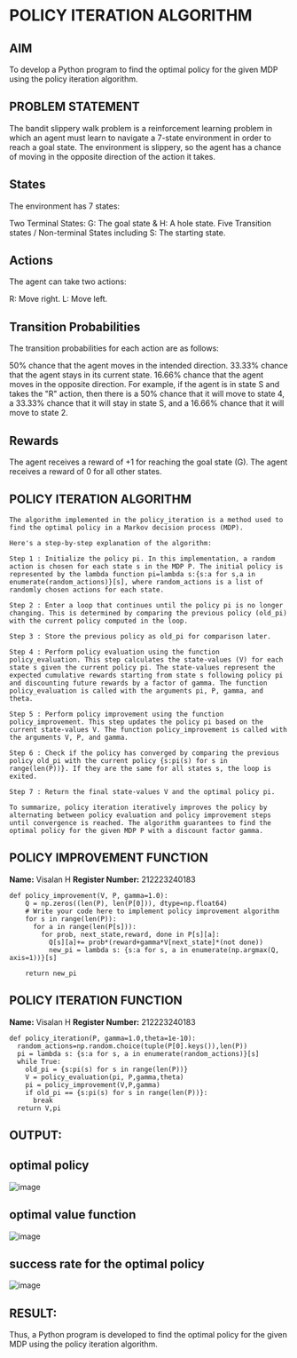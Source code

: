 # POLICY ITERATION ALGORITHM

## AIM
To develop a Python program to find the optimal policy for the given MDP using the policy iteration algorithm.

## PROBLEM STATEMENT
The bandit slippery walk problem is a reinforcement learning problem in which an agent must learn to navigate a 7-state environment in order to reach a goal state. The environment is slippery, so the agent has a chance of moving in the opposite direction of the action it takes.

## States
The environment has 7 states:

Two Terminal States: G: The goal state & H: A hole state.
Five Transition states / Non-terminal States including S: The starting state.

## Actions
The agent can take two actions:

R: Move right.
L: Move left.

## Transition Probabilities
The transition probabilities for each action are as follows:

50% chance that the agent moves in the intended direction.
33.33% chance that the agent stays in its current state.
16.66% chance that the agent moves in the opposite direction.
For example, if the agent is in state S and takes the "R" action, then there is a 50% chance that it will move to state 4, a 33.33% chance that it will stay in state S, and a 16.66% chance that it will move to state 2.

## Rewards
The agent receives a reward of +1 for reaching the goal state (G). The agent receives a reward of 0 for all other states.


## POLICY ITERATION ALGORITHM
```
The algorithm implemented in the policy_iteration is a method used to find the optimal policy in a Markov decision process (MDP).

Here's a step-by-step explanation of the algorithm:

Step 1 : Initialize the policy pi. In this implementation, a random action is chosen for each state s in the MDP P. The initial policy is represented by the lambda function pi=lambda s:{s:a for s,a in enumerate(random_actions)}[s], where random_actions is a list of randomly chosen actions for each state.

Step 2 : Enter a loop that continues until the policy pi is no longer changing. This is determined by comparing the previous policy (old_pi) with the current policy computed in the loop.

Step 3 : Store the previous policy as old_pi for comparison later.

Step 4 : Perform policy evaluation using the function policy_evaluation. This step calculates the state-values (V) for each state s given the current policy pi. The state-values represent the expected cumulative rewards starting from state s following policy pi and discounting future rewards by a factor of gamma. The function policy_evaluation is called with the arguments pi, P, gamma, and theta.

Step 5 : Perform policy improvement using the function policy_improvement. This step updates the policy pi based on the current state-values V. The function policy_improvement is called with the arguments V, P, and gamma.

Step 6 : Check if the policy has converged by comparing the previous policy old_pi with the current policy {s:pi(s) for s in range(len(P))}. If they are the same for all states s, the loop is exited.

Step 7 : Return the final state-values V and the optimal policy pi.

To summarize, policy iteration iteratively improves the policy by alternating between policy evaluation and policy improvement steps until convergence is reached. The algorithm guarantees to find the optimal policy for the given MDP P with a discount factor gamma.
```
## POLICY IMPROVEMENT FUNCTION
**Name:** Visalan H
**Register Number:** 212223240183
```
def policy_improvement(V, P, gamma=1.0):
    Q = np.zeros((len(P), len(P[0])), dtype=np.float64)
    # Write your code here to implement policy improvement algorithm
    for s in range(len(P)):
      for a in range(len(P[s])):
        for prob, next_state,reward, done in P[s][a]:
          Q[s][a]+= prob*(reward+gamma*V[next_state]*(not done))
          new_pi = lambda s: {s:a for s, a in enumerate(np.argmax(Q, axis=1))}[s]

    return new_pi
```
## POLICY ITERATION FUNCTION
**Name:** Visalan H
**Register Number:** 212223240183
```
def policy_iteration(P, gamma=1.0,theta=1e-10):
  random_actions=np.random.choice(tuple(P[0].keys()),len(P))
  pi = lambda s: {s:a for s, a in enumerate(random_actions)}[s]
  while True:
    old_pi = {s:pi(s) for s in range(len(P))}
    V = policy_evaluation(pi, P,gamma,theta)
    pi = policy_improvement(V,P,gamma)
    if old_pi == {s:pi(s) for s in range(len(P))}:
      break
  return V,pi
```

## OUTPUT:
## optimal policy
![image](https://github.com/user-attachments/assets/88b00c48-4898-4e41-8380-3751592f2d7e)

## optimal value function
![image](https://github.com/user-attachments/assets/96b8aa9c-1414-4ccd-91f4-6a2e43056e1c)

## success rate for the optimal policy
![image](https://github.com/user-attachments/assets/f1c53b86-489a-4a7e-a8b8-0cff34e42ab2)


## RESULT:
Thus, a Python program is developed to find the optimal policy for the given MDP using the policy iteration algorithm.
